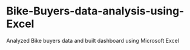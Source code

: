 # Bike-Buyers-data-analysis-using-Excel
Analyzed Bike buyers data and built dashboard using Microsoft Excel
